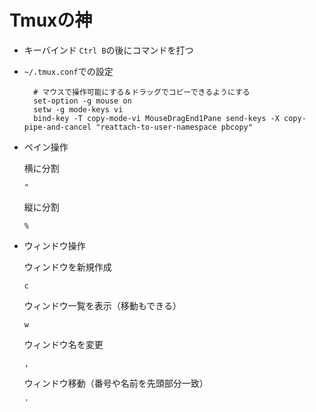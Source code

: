 # Tmuxの神

- キーバインド `Ctrl B`の後にコマンドを打つ
- `~/.tmux.conf`での設定

        # マウスで操作可能にする＆ドラッグでコピーできるようにする
        set-option -g mouse on
        setw -g mode-keys vi
        bind-key -T copy-mode-vi MouseDragEnd1Pane send-keys -X copy-pipe-and-cancel "reattach-to-user-namespace pbcopy"

- ペイン操作

    横に分割

    `"`

    縦に分割

    `%`

- ウィンドウ操作

    ウィンドウを新規作成

    `c`

    ウィンドウ一覧を表示（移動もできる）

    `w`

    ウィンドウ名を変更

    `,`

    ウィンドウ移動（番号や名前を先頭部分一致）

    `'`